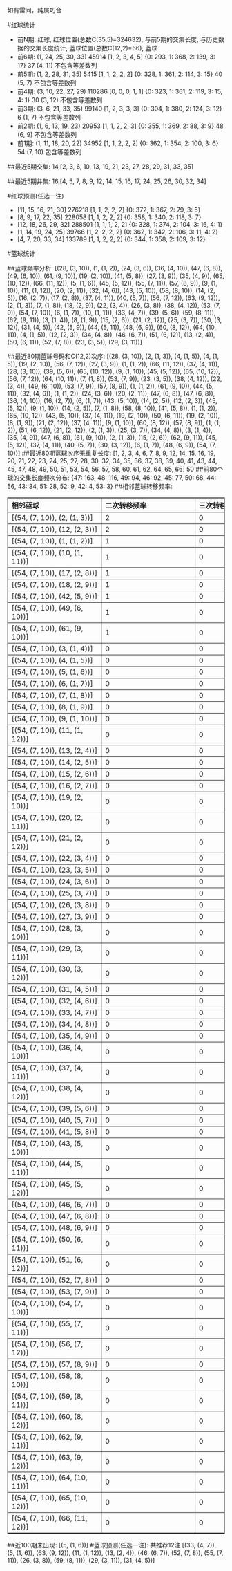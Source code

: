 <!-- 
.. title: 大乐透12116期(2012-10-03)数据分析报告
.. slug: dlott-12116-2012-10-03-report
.. date: 2012-10-04 08:00:00 UTC+08:00
.. tags: Lottery
.. link: 
.. description: 
.. type: text
-->

如有雷同，纯属巧合

<!-- TEASER_END-->

#红球统计

- 前N期: 红球, 红球位置(总数C(35,5)=324632), 与前5期的交集长度, 与历史数据的交集长度统计, 蓝球位置(总数C(12,2)=66), 蓝球
- 前6期: (1, 24, 25, 30, 33) 45914 [1, 2, 3, 4, 5] {0: 293, 1: 368, 2: 139, 3: 17} 37 (4, 11) 不包含等差数列
- 前5期: (1, 2, 28, 31, 35) 5415 [1, 1, 2, 2, 2] {0: 328, 1: 361, 2: 114, 3: 15} 40 (5, 7) 不包含等差数列
- 前4期: (3, 10, 22, 27, 29) 110286 [0, 0, 0, 1, 1] {0: 323, 1: 361, 2: 119, 3: 15, 4: 1} 30 (3, 12) 不包含等差数列
- 前3期: (3, 6, 21, 33, 35) 99140 [1, 2, 3, 3, 3] {0: 304, 1: 380, 2: 124, 3: 12} 6 (1, 7) 不包含等差数列
- 前2期: (1, 6, 13, 19, 23) 20953 [1, 1, 2, 2, 3] {0: 355, 1: 369, 2: 88, 3: 9} 48 (6, 9) 不包含等差数列
- 前1期: (1, 11, 18, 20, 22) 34952 [1, 1, 2, 2, 2] {0: 362, 1: 354, 2: 100, 3: 6} 54 (7, 10) 包含等差数列

##最近5期交集:
14,[2, 3, 6, 10, 13, 19, 21, 23, 27, 28, 29, 31, 33, 35]

##最近5期并集:
16,[4, 5, 7, 8, 9, 12, 14, 15, 16, 17, 24, 25, 26, 30, 32, 34]

#红球预测(任选一注)

- [11, 15, 16, 21, 30] 276218 [1, 1, 2, 2, 2] {0: 372, 1: 367, 2: 79, 3: 5}
- [8, 9, 17, 22, 35] 228058 [1, 1, 2, 2, 2] {0: 358, 1: 340, 2: 118, 3: 7}
- [12, 18, 26, 29, 32] 288501 [1, 1, 1, 2, 2] {0: 328, 1: 374, 2: 104, 3: 16, 4: 1}
- [1, 14, 19, 24, 25] 39766 [1, 2, 2, 2, 2] {0: 362, 1: 342, 2: 106, 3: 11, 4: 2}
- [4, 7, 20, 33, 34] 133789 [1, 1, 2, 2, 2] {0: 344, 1: 358, 2: 109, 3: 12}

#蓝球统计

##蓝球频率分析:
[(28, (3, 10)), (1, (1, 2)), (24, (3, 6)), (36, (4, 10)), (47, (6, 8)), (49, (6, 10)), (61, (9, 10)), (19, (2, 10)), (41, (5, 8)), (27, (3, 9)), (35, (4, 9)), (65, (10, 12)), (66, (11, 12)), (5, (1, 6)), (45, (5, 12)), (55, (7, 11)), (57, (8, 9)), (9, (1, 10)), (11, (1, 12)), (20, (2, 11)), (32, (4, 6)), (43, (5, 10)), (58, (8, 10)), (14, (2, 5)), (16, (2, 7)), (17, (2, 8)), (37, (4, 11)), (40, (5, 7)), (56, (7, 12)), (63, (9, 12)), (2, (1, 3)), (7, (1, 8)), (18, (2, 9)), (22, (3, 4)), (26, (3, 8)), (38, (4, 12)), (53, (7, 9)), (54, (7, 10)), (6, (1, 7)), (10, (1, 11)), (33, (4, 7)), (39, (5, 6)), (59, (8, 11)), (62, (9, 11)), (3, (1, 4)), (8, (1, 9)), (15, (2, 6)), (21, (2, 12)), (25, (3, 7)), (30, (3, 12)), (31, (4, 5)), (42, (5, 9)), (44, (5, 11)), (48, (6, 9)), (60, (8, 12)), (64, (10, 11)), (4, (1, 5)), (12, (2, 3)), (34, (4, 8)), (46, (6, 7)), (51, (6, 12)), (13, (2, 4)), (50, (6, 11)), (52, (7, 8)), (23, (3, 5)), (29, (3, 11))]

##最近80期蓝球号码和C(12,2)次序:
[(28, (3, 10)), (2, (1, 3)), (4, (1, 5)), (4, (1, 5)), (19, (2, 10)), (56, (7, 12)), (27, (3, 9)), (1, (1, 2)), (66, (11, 12)), (37, (4, 11)), (28, (3, 10)), (39, (5, 6)), (65, (10, 12)), (9, (1, 10)), (45, (5, 12)), (65, (10, 12)), (56, (7, 12)), (64, (10, 11)), (7, (1, 8)), (53, (7, 9)), (23, (3, 5)), (38, (4, 12)), (22, (3, 4)), (49, (6, 10)), (53, (7, 9)), (57, (8, 9)), (1, (1, 2)), (61, (9, 10)), (44, (5, 11)), (32, (4, 6)), (1, (1, 2)), (24, (3, 6)), (20, (2, 11)), (47, (6, 8)), (47, (6, 8)), (36, (4, 10)), (16, (2, 7)), (6, (1, 7)), (43, (5, 10)), (14, (2, 5)), (12, (2, 3)), (45, (5, 12)), (9, (1, 10)), (14, (2, 5)), (7, (1, 8)), (58, (8, 10)), (41, (5, 8)), (1, (1, 2)), (65, (10, 12)), (43, (5, 10)), (37, (4, 11)), (19, (2, 10)), (50, (6, 11)), (19, (2, 10)), (8, (1, 9)), (21, (2, 12)), (37, (4, 11)), (9, (1, 10)), (60, (8, 12)), (57, (8, 9)), (1, (1, 2)), (51, (6, 12)), (21, (2, 12)), (2, (1, 3)), (25, (3, 7)), (34, (4, 8)), (3, (1, 4)), (35, (4, 9)), (47, (6, 8)), (61, (9, 10)), (2, (1, 3)), (15, (2, 6)), (62, (9, 11)), (45, (5, 12)), (37, (4, 11)), (40, (5, 7)), (30, (3, 12)), (6, (1, 7)), (48, (6, 9)), (54, (7, 10))]
##最近80期蓝球次序无重复长度:
[1, 2, 3, 4, 6, 7, 8, 9, 12, 14, 15, 16, 19, 20, 21, 22, 23, 24, 25, 27, 28, 30, 32, 34, 35, 36, 37, 38, 39, 40, 41, 43, 44, 45, 47, 48, 49, 50, 51, 53, 54, 56, 57, 58, 60, 61, 62, 64, 65, 66] 50
##前80个球的交集长度频次分布:
{47: 163, 48: 116, 49: 94, 46: 92, 45: 77, 50: 68, 44: 56, 43: 34, 51: 28, 52: 9, 42: 4, 53: 3}
##相邻蓝球转移频率:
<table border="1" class="table table-striped dataframe">
  <thead>
    <tr style="text-align: left;">
      <th style="min-width: 200px;">相邻蓝球</th>
      <th style="min-width: 200px;">二次转移频率</th>
      <th style="min-width: 200px;">三次转移频率</th>
    </tr>
  </thead>
  <tbody>
    <tr>
      <td>    [(54, (7, 10)), (2, (1, 3))]</td>
      <td> 2</td>
      <td> 0</td>
    </tr>
    <tr>
      <td>   [(54, (7, 10)), (12, (2, 3))]</td>
      <td> 2</td>
      <td> 0</td>
    </tr>
    <tr>
      <td>    [(54, (7, 10)), (1, (1, 2))]</td>
      <td> 1</td>
      <td> 0</td>
    </tr>
    <tr>
      <td>  [(54, (7, 10)), (10, (1, 11))]</td>
      <td> 1</td>
      <td> 0</td>
    </tr>
    <tr>
      <td>   [(54, (7, 10)), (17, (2, 8))]</td>
      <td> 1</td>
      <td> 0</td>
    </tr>
    <tr>
      <td>   [(54, (7, 10)), (18, (2, 9))]</td>
      <td> 1</td>
      <td> 0</td>
    </tr>
    <tr>
      <td>   [(54, (7, 10)), (42, (5, 9))]</td>
      <td> 1</td>
      <td> 0</td>
    </tr>
    <tr>
      <td>  [(54, (7, 10)), (49, (6, 10))]</td>
      <td> 1</td>
      <td> 0</td>
    </tr>
    <tr>
      <td>  [(54, (7, 10)), (61, (9, 10))]</td>
      <td> 1</td>
      <td> 0</td>
    </tr>
    <tr>
      <td>    [(54, (7, 10)), (3, (1, 4))]</td>
      <td> 0</td>
      <td> 0</td>
    </tr>
    <tr>
      <td>    [(54, (7, 10)), (4, (1, 5))]</td>
      <td> 0</td>
      <td> 0</td>
    </tr>
    <tr>
      <td>    [(54, (7, 10)), (5, (1, 6))]</td>
      <td> 0</td>
      <td> 0</td>
    </tr>
    <tr>
      <td>    [(54, (7, 10)), (6, (1, 7))]</td>
      <td> 0</td>
      <td> 0</td>
    </tr>
    <tr>
      <td>    [(54, (7, 10)), (7, (1, 8))]</td>
      <td> 0</td>
      <td> 0</td>
    </tr>
    <tr>
      <td>    [(54, (7, 10)), (8, (1, 9))]</td>
      <td> 0</td>
      <td> 0</td>
    </tr>
    <tr>
      <td>   [(54, (7, 10)), (9, (1, 10))]</td>
      <td> 0</td>
      <td> 0</td>
    </tr>
    <tr>
      <td>  [(54, (7, 10)), (11, (1, 12))]</td>
      <td> 0</td>
      <td> 0</td>
    </tr>
    <tr>
      <td>   [(54, (7, 10)), (13, (2, 4))]</td>
      <td> 0</td>
      <td> 0</td>
    </tr>
    <tr>
      <td>   [(54, (7, 10)), (14, (2, 5))]</td>
      <td> 0</td>
      <td> 0</td>
    </tr>
    <tr>
      <td>   [(54, (7, 10)), (15, (2, 6))]</td>
      <td> 0</td>
      <td> 0</td>
    </tr>
    <tr>
      <td>   [(54, (7, 10)), (16, (2, 7))]</td>
      <td> 0</td>
      <td> 0</td>
    </tr>
    <tr>
      <td>  [(54, (7, 10)), (19, (2, 10))]</td>
      <td> 0</td>
      <td> 0</td>
    </tr>
    <tr>
      <td>  [(54, (7, 10)), (20, (2, 11))]</td>
      <td> 0</td>
      <td> 0</td>
    </tr>
    <tr>
      <td>  [(54, (7, 10)), (21, (2, 12))]</td>
      <td> 0</td>
      <td> 0</td>
    </tr>
    <tr>
      <td>   [(54, (7, 10)), (22, (3, 4))]</td>
      <td> 0</td>
      <td> 0</td>
    </tr>
    <tr>
      <td>   [(54, (7, 10)), (23, (3, 5))]</td>
      <td> 0</td>
      <td> 0</td>
    </tr>
    <tr>
      <td>   [(54, (7, 10)), (24, (3, 6))]</td>
      <td> 0</td>
      <td> 0</td>
    </tr>
    <tr>
      <td>   [(54, (7, 10)), (25, (3, 7))]</td>
      <td> 0</td>
      <td> 0</td>
    </tr>
    <tr>
      <td>   [(54, (7, 10)), (26, (3, 8))]</td>
      <td> 0</td>
      <td> 0</td>
    </tr>
    <tr>
      <td>   [(54, (7, 10)), (27, (3, 9))]</td>
      <td> 0</td>
      <td> 0</td>
    </tr>
    <tr>
      <td>  [(54, (7, 10)), (28, (3, 10))]</td>
      <td> 0</td>
      <td> 0</td>
    </tr>
    <tr>
      <td>  [(54, (7, 10)), (29, (3, 11))]</td>
      <td> 0</td>
      <td> 0</td>
    </tr>
    <tr>
      <td>  [(54, (7, 10)), (30, (3, 12))]</td>
      <td> 0</td>
      <td> 0</td>
    </tr>
    <tr>
      <td>   [(54, (7, 10)), (31, (4, 5))]</td>
      <td> 0</td>
      <td> 0</td>
    </tr>
    <tr>
      <td>   [(54, (7, 10)), (32, (4, 6))]</td>
      <td> 0</td>
      <td> 0</td>
    </tr>
    <tr>
      <td>   [(54, (7, 10)), (33, (4, 7))]</td>
      <td> 0</td>
      <td> 0</td>
    </tr>
    <tr>
      <td>   [(54, (7, 10)), (34, (4, 8))]</td>
      <td> 0</td>
      <td> 0</td>
    </tr>
    <tr>
      <td>   [(54, (7, 10)), (35, (4, 9))]</td>
      <td> 0</td>
      <td> 0</td>
    </tr>
    <tr>
      <td>  [(54, (7, 10)), (36, (4, 10))]</td>
      <td> 0</td>
      <td> 0</td>
    </tr>
    <tr>
      <td>  [(54, (7, 10)), (37, (4, 11))]</td>
      <td> 0</td>
      <td> 0</td>
    </tr>
    <tr>
      <td>  [(54, (7, 10)), (38, (4, 12))]</td>
      <td> 0</td>
      <td> 0</td>
    </tr>
    <tr>
      <td>   [(54, (7, 10)), (39, (5, 6))]</td>
      <td> 0</td>
      <td> 0</td>
    </tr>
    <tr>
      <td>   [(54, (7, 10)), (40, (5, 7))]</td>
      <td> 0</td>
      <td> 0</td>
    </tr>
    <tr>
      <td>   [(54, (7, 10)), (41, (5, 8))]</td>
      <td> 0</td>
      <td> 0</td>
    </tr>
    <tr>
      <td>  [(54, (7, 10)), (43, (5, 10))]</td>
      <td> 0</td>
      <td> 0</td>
    </tr>
    <tr>
      <td>  [(54, (7, 10)), (44, (5, 11))]</td>
      <td> 0</td>
      <td> 0</td>
    </tr>
    <tr>
      <td>  [(54, (7, 10)), (45, (5, 12))]</td>
      <td> 0</td>
      <td> 0</td>
    </tr>
    <tr>
      <td>   [(54, (7, 10)), (46, (6, 7))]</td>
      <td> 0</td>
      <td> 0</td>
    </tr>
    <tr>
      <td>   [(54, (7, 10)), (47, (6, 8))]</td>
      <td> 0</td>
      <td> 0</td>
    </tr>
    <tr>
      <td>   [(54, (7, 10)), (48, (6, 9))]</td>
      <td> 0</td>
      <td> 0</td>
    </tr>
    <tr>
      <td>  [(54, (7, 10)), (50, (6, 11))]</td>
      <td> 0</td>
      <td> 0</td>
    </tr>
    <tr>
      <td>  [(54, (7, 10)), (51, (6, 12))]</td>
      <td> 0</td>
      <td> 0</td>
    </tr>
    <tr>
      <td>   [(54, (7, 10)), (52, (7, 8))]</td>
      <td> 0</td>
      <td> 0</td>
    </tr>
    <tr>
      <td>   [(54, (7, 10)), (53, (7, 9))]</td>
      <td> 0</td>
      <td> 0</td>
    </tr>
    <tr>
      <td>  [(54, (7, 10)), (54, (7, 10))]</td>
      <td> 0</td>
      <td> 0</td>
    </tr>
    <tr>
      <td>  [(54, (7, 10)), (55, (7, 11))]</td>
      <td> 0</td>
      <td> 0</td>
    </tr>
    <tr>
      <td>  [(54, (7, 10)), (56, (7, 12))]</td>
      <td> 0</td>
      <td> 0</td>
    </tr>
    <tr>
      <td>   [(54, (7, 10)), (57, (8, 9))]</td>
      <td> 0</td>
      <td> 0</td>
    </tr>
    <tr>
      <td>  [(54, (7, 10)), (58, (8, 10))]</td>
      <td> 0</td>
      <td> 0</td>
    </tr>
    <tr>
      <td>  [(54, (7, 10)), (59, (8, 11))]</td>
      <td> 0</td>
      <td> 0</td>
    </tr>
    <tr>
      <td>  [(54, (7, 10)), (60, (8, 12))]</td>
      <td> 0</td>
      <td> 0</td>
    </tr>
    <tr>
      <td>  [(54, (7, 10)), (62, (9, 11))]</td>
      <td> 0</td>
      <td> 0</td>
    </tr>
    <tr>
      <td>  [(54, (7, 10)), (63, (9, 12))]</td>
      <td> 0</td>
      <td> 0</td>
    </tr>
    <tr>
      <td> [(54, (7, 10)), (64, (10, 11))]</td>
      <td> 0</td>
      <td> 0</td>
    </tr>
    <tr>
      <td> [(54, (7, 10)), (65, (10, 12))]</td>
      <td> 0</td>
      <td> 0</td>
    </tr>
    <tr>
      <td> [(54, (7, 10)), (66, (11, 12))]</td>
      <td> 0</td>
      <td> 0</td>
    </tr>
  </tbody>
</table>
##近100期未出现:
[(5, (1, 6))]
#蓝球预测(任选一注):
共推荐12注
[(33, (4, 7)), (5, (1, 6)), (63, (9, 12)), (11, (1, 12)), (13, (2, 4)), (46, (6, 7)), (52, (7, 8)), (55, (7, 11)), (26, (3, 8)), (59, (8, 11)), (29, (3, 11)), (31, (4, 5))]

